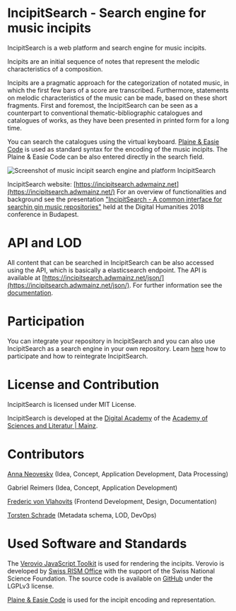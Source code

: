 [screenshot]: https://raw.githubusercontent.com/digicademy/incipitSearch/master/images/IncipitSearch_search_engine_for_annotated_music.png


# IncipitSearch - Search engine for music incipits

IncipitSearch is a web platform and search engine for music incipits.

Incipits are an initial sequence of notes that represent the melodic characteristics of a composition.

Incipits are a pragmatic approach for the categorization of notated music, in which the first few bars of a score are transcribed. Furthermore, statements on melodic characteristics of the music can be made, based on these short fragments. First and foremost, the IncipitSearch can be seen as a counterpart to conventional thematic-bibliographic catalogues and catalogues of works, as they have been presented in printed form for a long time.

You can search the catalogues using the virtual keyboard. [Plaine & Easie Code](http://www.iaml.info/plaine-easie-code) is used as standard syntax for the encoding of the music incipits. The Plaine & Easie Code can be also entered directly in the search field.


![Screenshot of music incipit search engine and platform IncipitSearch][screenshot]

IncipitSearch website: [https://incipitsearch.adwmainz.net](https://incipitsearch.adwmainz.net/)
For an overview of functionalities and background see the presentation ["IncipitSearch - A common interface for searchin gin music repositories"](https://annaneo.github.io/DH-2018-Budapest-IncipitSearch) held at the Digital Humanities 2018 conference in Budapest.

# API and LOD

All content that can be searched in IncipitSearch can be also accessed using the API, which is basically a elasticsearch endpoint. The API is available at [https://incipitsearch.adwmainz.net/json/](https://incipitsearch.adwmainz.net/json/). For further information see the [documentation](https://incipitsearch.adwmainz.net/api/).

# Participation

You can integrate your repository in IncipitSearch and you can also use IncipitSearch as a search engine in your own repository. Learn [here](https://incipitsearch.adwmainz.net/en/participation/) how to participate and how to reintegrate IncipitSearch.

# License and Contribution

IncipitSearch is licensed under MIT License.

IncipitSearch is developed at the [Digital Academy](https://www.digitale-akademie.de) of the [Academy of Sciences and Literatur | Mainz](https://www.adwmainz.de). 

# Contributors

[Anna Neovesky](http://www.adwmainz.de/mitarbeiter/profil/anna-neovesky.html) (Idea, Concept, Application Development, Data Processing) 

Gabriel Reimers (Idea, Concept, Application Development)

[Frederic von Vlahovits](http://www.adwmainz.de/mitarbeiter/profil/frederic-von-vlahovits.html) (Frontend Development, Design, Documentation)

[Torsten Schrade](http://www.adwmainz.de/mitarbeiter/profil/prof-torsten-schrade.html) (Metadata schema, LOD, DevOps)


# Used Software and Standards

The [Verovio JavaScript Toolkit](http://www.verovio.org/javascript.xhtml) is used for rendering the incipits. Verovio is developed by [Swiss RISM Office](http://rism-ch.org/) with the support of the Swiss National Science Foundation. The source code is available on [GitHub](https://github.com/rism-ch/verovio)  under the LGPLv3 license. 

[Plaine & Easie Code](http://www.iaml.info/plaine-easie-code) is used for the incipit encoding and representation.


